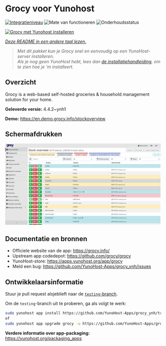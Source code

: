 <!--
NB: Deze README is automatisch gegenereerd door <https://github.com/YunoHost/apps/tree/master/tools/readme_generator>
Hij mag NIET handmatig aangepast worden.
-->

# Grocy voor Yunohost

[![Integratieniveau](https://apps.yunohost.org/badge/integration/grocy)](https://ci-apps.yunohost.org/ci/apps/grocy/)
![Mate van functioneren](https://apps.yunohost.org/badge/state/grocy)
![Onderhoudsstatus](https://apps.yunohost.org/badge/maintained/grocy)

[![Grocy met Yunohost installeren](https://install-app.yunohost.org/install-with-yunohost.svg)](https://install-app.yunohost.org/?app=grocy)

*[Deze README in een andere taal lezen.](./ALL_README.md)*

> *Met dit pakket kun je Grocy snel en eenvoudig op een YunoHost-server installeren.*  
> *Als je nog geen YunoHost hebt, lees dan [de installatiehandleiding](https://yunohost.org/install), om te zien hoe je 'm installeert.*

## Overzicht

Grocy is a web-based self-hosted groceries & household management solution for your home.

**Geleverde versie:** 4.4.2~ynh1

**Demo:** <https://en.demo.grocy.info/stockoverview>

## Schermafdrukken

![Schermafdrukken van Grocy](./doc/screenshots/stock-en.png)

## Documentatie en bronnen

- Officiele website van de app: <https://grocy.info/>
- Upstream app codedepot: <https://github.com/grocy/grocy>
- YunoHost-store: <https://apps.yunohost.org/app/grocy>
- Meld een bug: <https://github.com/YunoHost-Apps/grocy_ynh/issues>

## Ontwikkelaarsinformatie

Stuur je pull request alsjeblieft naar de [`testing`-branch](https://github.com/YunoHost-Apps/grocy_ynh/tree/testing).

Om de `testing`-branch uit te proberen, ga als volgt te werk:

```bash
sudo yunohost app install https://github.com/YunoHost-Apps/grocy_ynh/tree/testing --debug
of
sudo yunohost app upgrade grocy -u https://github.com/YunoHost-Apps/grocy_ynh/tree/testing --debug
```

**Verdere informatie over app-packaging:** <https://yunohost.org/packaging_apps>
